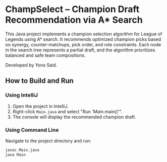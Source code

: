 # ChampSelect – Champion Draft Recommendation via A* Search
This Java project implements a champion selection algorithm for League of Legends using A* search. It recommends optimized champion picks based on synergy, counter-matchups, pick order, and role constraints. Each node in the search tree represents a partial draft, and the algorithm prioritizes balanced and safe team compositions.

Developed by Yons Said.

## How to Build and Run

### Using IntelliJ
1. Open the project in IntelliJ.
2. Right-click `Main.java` and select "Run 'Main.main()'".
3. The console will display the recommended champion draft.

### Using Command Line
Navigate to the project directory and run:

```bash
javac Main.java
java Main
